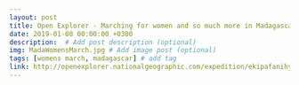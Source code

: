```yaml
---
layout: post
title: Open Explorer - Marching for women and so much more in Madagascar
date: 2019-01-08 00:00:00 +0300
description:  # Add post description (optional)
img: MadaWomensMarch.jpg # Add image post (optional)
tags: [womens march, madagascar] # add tag
link: http://openexplorer.nationalgeographic.com/expedition/ekipafanihy/view/6005382
---
```

